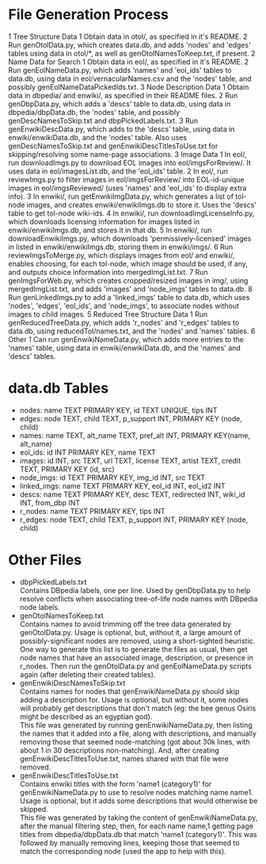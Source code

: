 File Generation Process
=======================
1   Tree Structure Data
    1   Obtain data in otol/, as specified in it's README.
    2   Run genOtolData.py, which creates data.db, and adds
        'nodes' and 'edges' tables using data in otol/*, as well as
        genOtolNamesToKeep.txt, if present.
2   Name Data for Search
    1   Obtain data in eol/, as specified in it's README.
    2   Run genEolNameData.py, which adds 'names' and 'eol\_ids' tables to data.db,
        using data in eol/vernacularNames.csv and the 'nodes' table, and possibly
        genEolNameDataPickedIds.txt.
3   Node Description Data
    1   Obtain data in dbpedia/ and enwiki/, as specified in their README files.
    2   Run genDbpData.py, which adds a 'descs' table to data.db, using
        data in dbpedia/dbpData.db, the 'nodes' table, and possibly
        genDescNamesToSkip.txt and dbpPickedLabels.txt.
    3   Run genEnwikiDescData.py, which adds to the 'descs' table, using data in
        enwiki/enwikiData.db, and the 'nodes' table. Also uses genDescNamesToSkip.txt and
        genEnwikiDescTitlesToUse.txt for skipping/resolving some name-page associations.
3   Image Data
    1   In eol/, run downloadImgs.py to download EOL images into eol/imgsForReview/.
        It uses data in eol/imagesList.db, and the 'eol\_ids' table.
    2   In eol/, run reviewImgs.py to filter images in eol/imgsForReview/ into EOL-id-unique
        images in eol/imgsReviewed/ (uses 'names' and 'eol\_ids' to display extra info).
    3   In enwiki/, run getEnwikiImgData.py, which generates a list of
        tol-node images, and creates enwiki/enwikiImgs.db to store it.
        Uses the 'descs' table to get tol-node wiki-ids.
    4   In enwiki/, run downloadImgLicenseInfo.py, which downloads licensing
        information for images listed in enwiki/enwikiImgs.db, and stores
        it in that db.
    5   In enwiki/, run downloadEnwikiImgs.py, which downloads 'permissively-licensed'
        images in listed in enwiki/enwikiImgs.db, storing them in enwiki/imgs/.
    6   Run reviewImgsToMerge.py, which displays images from eol/ and enwiki/,
        enables choosing, for each tol-node, which image should be used, if any,
        and outputs choice information into mergedImgList.txt.
    7   Run genImgsForWeb.py, which creates cropped/resized images in img/, using
        mergedImgList.txt, and adds 'images' and 'node_imgs' tables to data.db.
    8   Run genLinkedImgs.py to add a 'linked_imgs' table to data.db,
        which uses 'nodes', 'edges', 'eol\_ids', and 'node_imgs', to associate
        nodes without images to child images.
5   Reduced Tree Structure Data
    1   Run genReducedTreeData.py, which adds 'r_nodes' and 'r_edges' tables to
        data.db, using reducedTol/names.txt, and the 'nodes' and 'names' tables.
6   Other
    1   Can run genEnwikiNameData.py, which adds more entries to the 'names' table,
        using data in enwiki/enwikiData.db, and the 'names' and 'descs' tables.

data.db Tables
==============
-   nodes:        name TEXT PRIMARY KEY, id TEXT UNIQUE, tips INT
-   edges:        node TEXT, child TEXT, p\_support INT, PRIMARY KEY (node, child)
-   names:        name TEXT, alt\_name TEXT, pref\_alt INT, PRIMARY KEY(name, alt\_name)
-   eol\_ids:     id INT PRIMARY KEY, name TEXT
-   images:       id INT, src TEXT, url TEXT, license TEXT, artist TEXT, credit TEXT, PRIMARY KEY (id, src)
-   node\_imgs:   id TEXT PRIMARY KEY, img\_id INT, src TEXT
-   linked\_imgs: name TEXT PRIMARY KEY, eol\_id INT, eol\_id2 INT
-   descs:        name TEXT PRIMARY KEY, desc TEXT, redirected INT, wiki\_id INT, from\_dbp INT
-   r\_nodes:     name TEXT PRIMARY KEY, tips INT
-   r\_edges:     node TEXT, child TEXT, p\_support INT, PRIMARY KEY (node, child)

Other Files
===========
-   dbpPickedLabels.txt <br>
    Contains DBpedia labels, one per line. Used by genDbpData.py to help
    resolve conflicts when associating tree-of-life node names with
    DBpedia node labels.
-   genOtolNamesToKeep.txt <br>
    Contains names to avoid trimming off the tree data generated by
    genOtolData.py.  Usage is optional, but, without it, a large amount
    of possibly-significant nodes are removed, using a short-sighted
    heuristic. <br>
    One way to generate this list is to generate the files as usual,
    then get node names that have an associated image, description, or
    presence in r_nodes. Then run the genOtolData.py and genEolNameData.py
    scripts again (after deleting their created tables).
-   genEnwikiDescNamesToSkip.txt <br>
    Contains names for nodes that genEnwikiNameData.py should skip adding
    a description for. Usage is optional, but without it, some nodes will
    probably get descriptions that don't match (eg: the bee genus Osiris
    might be described as an egyptian god). <br>
    This file was generated by running genEnwikiNameData.py, then listing
    the names that it added into a file, along with descriptions, and
    manually removing those that seemed node-matching (got about 30k lines,
    with about 1 in 30 descriptions non-matching). And, after creating
    genEnwikiDescTitlesToUse.txt, names shared with that file were removed.
-   genEnwikiDescTitlesToUse.txt <br>
    Contains enwiki titles with the form 'name1 (category1)' for
    genEnwikiNameData.py to use to resolve nodes matching name name1.
    Usage is optional, but it adds some descriptions that would otherwise
    be skipped. <br>
    This file was generated by taking the content of genEnwikiNameData.py,
    after the manual filtering step, then, for each name name,1 getting
    page titles from dbpedia/dbpData.db that match 'name1 (category1)'.
    This was followed by manually removing lines, keeping those that
    seemed to match the corresponding node (used the app to help with this).
